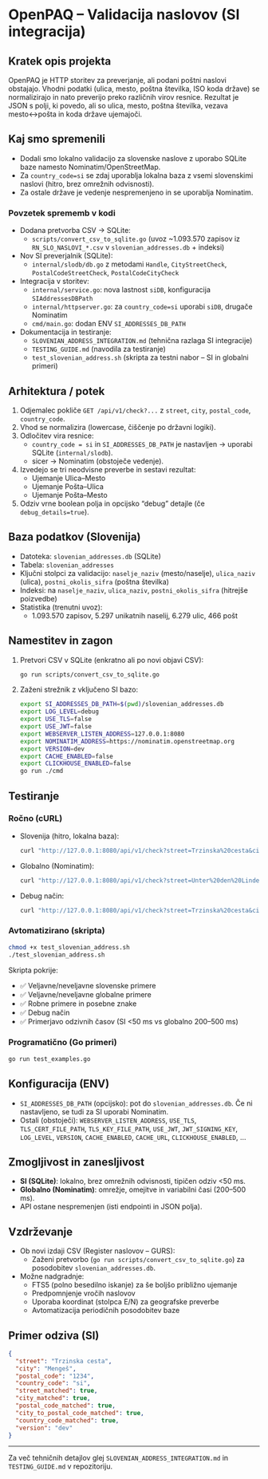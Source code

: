 # OpenPAQ – Validacija naslovov (SI integracija)

## Kratek opis projekta
OpenPAQ je HTTP storitev za preverjanje, ali podani poštni naslovi obstajajo. Vhodni podatki (ulica, mesto, poštna številka, ISO koda države) se normalizirajo in nato preverijo preko različnih virov resnice. Rezultat je JSON s polji, ki povedo, ali so ulica, mesto, poštna številka, vezava mesto↔pošta in koda države ujemajoči.

## Kaj smo spremenili
- Dodali smo lokalno validacijo za slovenske naslove z uporabo SQLite baze namesto Nominatim/OpenStreetMap.
- Za `country_code=si` se zdaj uporablja lokalna baza z vsemi slovenskimi naslovi (hitro, brez omrežnih odvisnosti).
- Za ostale države je vedenje nespremenjeno in se uporablja Nominatim.

### Povzetek sprememb v kodi
- Dodana pretvorba CSV → SQLite:
  - `scripts/convert_csv_to_sqlite.go` (uvoz ~1.093.570 zapisov iz `RN_SLO_NASLOVI_*.csv` v `slovenian_addresses.db` + indeksi)
- Nov SI preverjalnik (SQLite):
  - `internal/slodb/db.go` z metodami `Handle`, `CityStreetCheck`, `PostalCodeStreetCheck`, `PostalCodeCityCheck`
- Integracija v storitev:
  - `internal/service.go`: nova lastnost `siDB`, konfiguracija `SIAddressesDBPath`
  - `internal/httpserver.go`: za `country_code=si` uporabi `siDB`, drugače Nominatim
  - `cmd/main.go`: dodan ENV `SI_ADDRESSES_DB_PATH`
- Dokumentacija in testiranje:
  - `SLOVENIAN_ADDRESS_INTEGRATION.md` (tehnična razlaga SI integracije)
  - `TESTING_GUIDE.md` (navodila za testiranje)
  - `test_slovenian_address.sh` (skripta za testni nabor – SI in globalni primeri)

## Arhitektura / potek
1. Odjemalec pokliče `GET /api/v1/check?...` z `street`, `city`, `postal_code`, `country_code`.
2. Vhod se normalizira (lowercase, čiščenje po državni logiki).
3. Odločitev vira resnice:
   - `country_code = si` in `SI_ADDRESSES_DB_PATH` je nastavljen → uporabi SQLite (`internal/slodb`).
   - sicer → Nominatim (obstoječe vedenje).
4. Izvedejo se tri neodvisne preverbe in sestavi rezultat:
   - Ujemanje Ulica–Mesto
   - Ujemanje Pošta–Ulica
   - Ujemanje Pošta–Mesto
5. Odziv vrne boolean polja in opcijsko “debug” detajle (če `debug_details=true`).

## Baza podatkov (Slovenija)
- Datoteka: `slovenian_addresses.db` (SQLite)
- Tabela: `slovenian_addresses`
- Ključni stolpci za validacijo: `naselje_naziv` (mesto/naselje), `ulica_naziv` (ulica), `postni_okolis_sifra` (poštna številka)
- Indeksi: na `naselje_naziv`, `ulica_naziv`, `postni_okolis_sifra` (hitrejše poizvedbe)
- Statistika (trenutni uvoz):
  - 1.093.570 zapisov, 5.297 unikatnih naselij, 6.279 ulic, 466 pošt

## Namestitev in zagon
1. Pretvori CSV v SQLite (enkratno ali po novi objavi CSV):
   ```bash
   go run scripts/convert_csv_to_sqlite.go
   ```
2. Zaženi strežnik z vključeno SI bazo:
   ```bash
   export SI_ADDRESSES_DB_PATH=$(pwd)/slovenian_addresses.db
   export LOG_LEVEL=debug
   export USE_TLS=false
   export USE_JWT=false
   export WEBSERVER_LISTEN_ADDRESS=127.0.0.1:8080
   export NOMINATIM_ADDRESS=https://nominatim.openstreetmap.org
   export VERSION=dev
   export CACHE_ENABLED=false
   export CLICKHOUSE_ENABLED=false
   go run ./cmd
   ```

## Testiranje
### Ročno (cURL)
- Slovenija (hitro, lokalna baza):
  ```bash
  curl "http://127.0.0.1:8080/api/v1/check?street=Trzinska%20cesta&city=Menge%C5%A1&postal_code=1234&country_code=si"
  ```
- Globalno (Nominatim):
  ```bash
  curl "http://127.0.0.1:8080/api/v1/check?street=Unter%20den%20Linden&city=Berlin&postal_code=10117&country_code=de"
  ```
- Debug način:
  ```bash
  curl "http://127.0.0.1:8080/api/v1/check?street=Trzinska%20cesta&city=Menge%C5%A1&postal_code=1234&country_code=si&debug_details=true"
  ```

### Avtomatizirano (skripta)
```bash
chmod +x test_slovenian_address.sh
./test_slovenian_address.sh
```
Skripta pokrije:
- ✅ Veljavne/neveljavne slovenske primere
- ✅ Veljavne/neveljavne globalne primere
- ✅ Robne primere in posebne znake
- ✅ Debug način
- ✅ Primerjavo odzivnih časov (SI <50 ms vs globalno 200–500 ms)

### Programatično (Go primeri)
```bash
go run test_examples.go
```

## Konfiguracija (ENV)
- `SI_ADDRESSES_DB_PATH` (opcijsko): pot do `slovenian_addresses.db`. Če ni nastavljeno, se tudi za SI uporabi Nominatim.
- Ostali (obstoječi): `WEBSERVER_LISTEN_ADDRESS`, `USE_TLS`, `TLS_CERT_FILE_PATH`, `TLS_KEY_FILE_PATH`, `USE_JWT`, `JWT_SIGNING_KEY`, `LOG_LEVEL`, `VERSION`, `CACHE_ENABLED`, `CACHE_URL`, `CLICKHOUSE_ENABLED`, ...

## Zmogljivost in zanesljivost
- **SI (SQLite)**: lokalno, brez omrežnih odvisnosti, tipičen odziv <50 ms.
- **Globalno (Nominatim)**: omrežje, omejitve in variabilni časi (200–500 ms).
- API ostane nespremenjen (isti endpointi in JSON polja).

## Vzdrževanje
- Ob novi izdaji CSV (Register naslovov – GURS):
  - Zaženi pretvorbo (`go run scripts/convert_csv_to_sqlite.go`) za posodobitev `slovenian_addresses.db`.
- Možne nadgradnje:
  - FTS5 (polno besedilno iskanje) za še boljšo približno ujemanje
  - Predpomnjenje vročih naslovov
  - Uporaba koordinat (stolpca E/N) za geografske preverbe
  - Avtomatizacija periodičnih posodobitev baze

## Primer odziva (SI)
```json
{
  "street": "Trzinska cesta",
  "city": "Mengeš",
  "postal_code": "1234",
  "country_code": "si",
  "street_matched": true,
  "city_matched": true,
  "postal_code_matched": true,
  "city_to_postal_code_matched": true,
  "country_code_matched": true,
  "version": "dev"
}
```

---
Za več tehničnih detajlov glej `SLOVENIAN_ADDRESS_INTEGRATION.md` in `TESTING_GUIDE.md` v repozitoriju.
